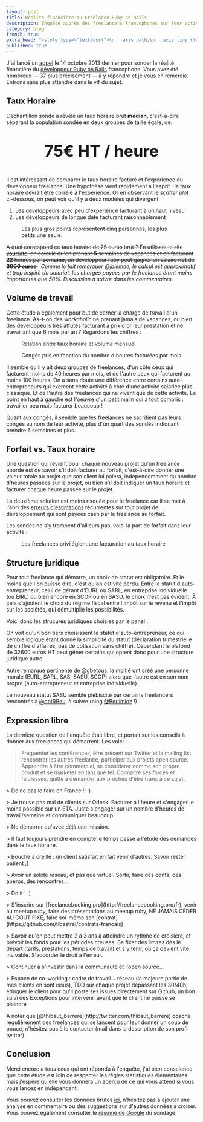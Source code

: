 ```yaml
---
layout: post
title: Réalité financière du Freelance Ruby on Rails
description: Enquête auprès des freelancers francophones sur leur activité
category: blog
french: true
extra_head: "<style type=\"text/css\">\n  .axis path,\n  .axis line {\n    fill: none;\n    stroke: #eee;\n    shape-rendering: crispEdges;\n  }\n\n  .axis text,\n  figcaption {\n    font-family: Helvetica, Arial, sans-serif;\n    font-size: 13px;\n  }\n  #forfait_taux_horaire svg rect {\n    fill: #588ECB;\n    stroke: white;\n  }\n\n  #panel_strucure_juridique svg rect {\n    fill: #314F71;\n    stroke: white;\n  }\n\n  figcaption {\n    font-style: italic;\n  }\n\n  figure {\n    margin-bottom: 2em;\n  }\n\n</style>\n"
published: true
---
```


J'ai lancé un [appel](https://groups.google.com/forum/#!topic/railsfrance/BPwrappeXlc)
le 14 octobre 2013 dernier pour sonder la réalité financière du [développeur Ruby on Rails](/fr/developpeur-ruby-on-rails-freelance-paris.html)
francophone. Vous avez été nombreux — 37 plus précisément — à y répondre et je vous en remercie. Entrons
sans plus attendre dans le vif du sujet.

## Taux Horaire

L'échantillon sondé a révélé un taux horaire brut **médian**, c'est-à-dire séparant la population
sondée en deux groupes de taille égale, de:

<div style="font-size: 3em; text-align: center; margin-top: 1em; margin-bottom: 1em">
  <strong>75€ HT / heure</strong>
</div>

Il est intéressant de comparer le taux horaire facturé et l'expérience du
développeur freelance. Une hypothèse vient rapidement à l'esprit : le taux horaire devrait
être corrélé à l'expérience. Or en observant le *scatter plot* ci-dessous, on peut voir
qu'il y a deux modèles qui divergent:

1. Les développeurs avec peu d'expérience facturant à un haut niveau
2. Les développeurs de longue date facturant raisonnablement

<figure class="center">
  <div id="houly_rate_by_experience_chart">
  </div>
  <figcaption>Les plus gros points représentent cinq personnes, les plus petits une seule.</figcaption>
</figure>

<del>À quoi correspond ce taux horaire de 75 euros brut ? En utilisant le site
[yourrate](http://yourrate.co), on calcule qu'en prenant **5** semaines de
vacances et en facturant **22** heures par **semaine**, un
développeur ruby peut gagner un salaire **net** de **3000 euros**.</del>
<em>&nbsp;Comme le fait remarquer <a href="http://twitter.com/jblemee">@jblemee</a>,
le calcul est approximatif et trop inspiré du salariat, les charges payées par le freelance
étant moins importantes que 50%. Discussion à suivre dans les commentaires.</em>

## Volume de travail

Cette étude a également pour but de cerner la charge de travail d'un freelance.
As-t-on des *workaholic* ne prenant jamais de vacances, ou bien des développeurs
très affutés facturant à prix d'or leur prestation et ne travaillant que 6 mois par an ?
Regardons les chiffres :

<figure class="center">
  <div id="quality_or_quantity">
  </div>
  <figcaption>Relation entre taux horaire et volume mensuel</figcaption>
</figure>


<figure class="center">
  <div id="work_load">
  </div>
  <figcaption>Congés pris en fonction du nombre d'heures facturées par mois</figcaption>
</figure>

Il semble qu'il y ait deux groupes de freelances, d'un côté ceux qui facturent moins
de 40 heures par mois, et de l'autre ceux qui facturent au moins 100 heures.
On a sans doute une différence entre certains auto-entrepreneurs qui exercent cette
activité à côté d'une activité salariée plus classique. Et de l'autre des freelances
qui ne vivent que de cette activité. Le point en haut à gauche est l'oeuvre d'un petit
malin qui a tout compris : travailler peu mais facturer beaucoup !

Quant aux congés, il semble que les freelances ne sacrifient pas leurs congés au nom
de leur activité, plus d'un quart des sondés indiquant prendre 6 semaines et plus.

## Forfait vs. Taux horaire

Une question qui revient pour chaque nouveau projet qu'un freelance aborde est de
savoir s'il doit facturer au forfait, c'est-à-dire donner une valeur totale au projet
que son client lui paiera, indépendemment du nombre d'heures passées sur le projet,
ou bien s'il doit indiquer un taux horaire et facturer chaque heure passée sur le
projet.

La deuxième solution est moins risquée pour le freelance car il se met à l'abri
des [erreurs d'estimations](http://www.quora.com/Engineering-Management/Why-are-software-development-task-estimations-regularly-off-by-a-factor-of-2-3) récurrentes sur tout projet de développement
qui sont payées cash par le freelance au forfait.

Les sondés ne s'y trompent d'ailleurs pas, voici la part de forfait dans leur activité :

<figure class="center">
  <div id="forfait_taux_horaire">
  </div>
  <figcaption>Les freelances privilégient une facturation au taux horaire</figcaption>
</figure>

## Structure juridique

Pour tout freelance qui démarre, un choix de statut est obligatoire. Et le moins
que l'on puisse dire, c'est qu'on est vite perdu. Entre le statut d'auto-entrepreneur,
celui de gérant d'EURL ou SARL, en entreprise individuelle (ou EIRL) ou bien encore
en SCOP ou en SASU, le choix n'est pas évident. À cela s'ajoutent le choix du
régime fiscal entre l'impôt sur le revenu et l'impôt sur les sociétés, qui démultiplie
les possibilités.

Voici donc les strucures juridiques choisies par le panel :

<figure class="center">
  <div id="panel_strucure_juridique">
  </div>
</figure>

On voit qu'un bon tiers choisissent le statut d'auto-entrepreneur,
ce qui semble logique étant donné la
simplicité du statut (déclaration trimestrielle de chiffre d'affaires, pas
de cotisation sans chiffre). Cependant le plafond de 32600 euros HT peut gêner
certains qui optent donc pour une structure juridique autre.

Autre remarque pertinente de [@gbetous](http://twitter.com/gbetous), la moitié
ont créé une personne morale (EURL, SARL, SAS, SASU, SCOP) alors que l'autre est
en son nom propre (auto-entrepreneur et entreprise individuelle).

Le nouveau statut SASU semble plébiscité par certains freelancers rencontrés à
[@dotRBeu](https://twitter.com/dotrbeu), à suivre
(ping [@Berlimioz](https://twitter.com/Berlimioz) !)

## Expression libre

La dernière question de l'enquête était libre, et portait sur les conseils à donner
aux freelances qui démarrent. Les voici :

> Fréquenter les conférences, être présent sur Twitter et la mailing list, rencontrer les autres freelance, participer aux projets open source. Apprendre à être commercial, se considérer comme son propre produit et se marketer en tant que tel. Connaitre ses forces et faiblesses, quitte à demander aux proches d'être franc à ce sujet.

<p></p>
> De ne pas le faire en France !! :)

<p></p>
> Je trouve pas mal de clients sur Odesk. Facturer a l'heure et s'engager le moins possible sur un ETA. Juste s'engager sur un nombre d'heures de travail/semaine et communiquer beaucoup.

<p></p>
> Ne démarrer qu'avec déjà une mission.

<p></p>
> Il faut toujours prendre en compte le temps passé à l'étude des demandes dans le taux horaire.

<p></p>
> Bouche à oreille : un client satisfait en fait venir d'autres. Savoir rester patient ;)

<p></p>
> Avoir un solide réseau, et pas que virtuel. Sortir, faire des confs, des apéros, des rencontres...

<p></p>
> Do it ! :)

<p></p>
> S'inscrire sur [freelancebooking.pro](http://freelancebooking.pro/fr), venir au meetup ruby, faire des présentations au meetup ruby, NE JAMAIS CÉDER AU COÛT FIXE, faire soi-même son [contrat](https://github.com/tibastral/contrats-francais)

<p></p>
> Savoir qu'on peut mettre 2 à 3 ans à atteindre un rythme de croisière, et prévoir les fonds pour les périodes creuses. Se fixer des limites dès le départ (tarifs, prestations, temps de travail) et s'y tenir, ou ça devient vite invivable. S'accorder le droit à l'erreur.

<p></p>
> Continuer à s'investir dans la communauté et l'open source...

<p></p>
> Espace de co-working : cadre de travail + réseau (la majeure partie de mes clients en sont issus), TDD sur chaque projet dépassant les 30/40h, éduquer le client pour qu'il poste ses issues directement sur Github, un bon suivi des Exceptions pour intervenir avant que le client ne puisse se plaindre

<p></p>
À noter que [@thibaut_barrere](http://twitter.com/thibaut_barrere) coache régulièrement des freelances qui se lancent pour leur donner un coup de pouce, n'hésitez pas à le contacter (mail dans la description de son profil twitter).

## Conclusion

Merci encore à tous ceux qui ont répondu à l'enquête, j'ai bien conscience que
cette étude est loin de respecter les règles statistiques élementaires mais
j'espère qu'elle vous donnera un aperçu de ce qui vous attend si vous vous lancez
en indépendant.

Vous pouvez consulter les données brutes
[ici](https://github.com/ssaunier/ssaunier.github.io/blob/master/data/french_freelance_ruby_on_rails.tsv),
n'hésitez pas à ajouter une analyse en commentaire ou des suggestions sur d'autres
données à croiser. Vous pouvez également consulter le [résumé de Google](https://docs.google.com/forms/d/1Ge7K6DO54Lzf-1wRwu_nJhYwMfpcXJvxaBMDLxCHNi4/viewanalytics) du sondage.

<script src="//cdnjs.cloudflare.com/ajax/libs/d3/3.3.11/d3.min.js">
</script>

<script src="/js/realite_financiere.js">
</script>